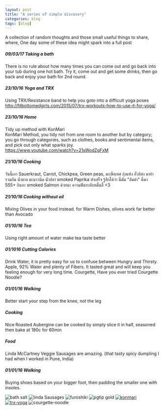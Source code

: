 ```yaml
---
layout: post
title: "A series of simple discovery"
categories: blog
tags: [blog]
---
```


A collection of random thoughts and those small useful things to share, where, One day some of these idea might spark into a full post

##### 09/03/17 Taking a bath
There is no rule about how many times you can come out and go back into your tub during one hot bath. Try it, come out and get some drinks, then go back and enjoy your bath for 2nd round. 

##### 23/10/16 Yoga and TRX
Using TRX/Resistance band to help you goto into a difficult yoga poses
<http://fitbottomedgirls.com/2015/07/trx-workouts-how-to-use-it-for-yoga/>

##### 23/10/16 Home
Tidy up method with KonMari  
KonMari Method, you tidy not from one room to another but by category; you go through categories, such as clothes, books and sentimental items, and pick out only what sparks joy.  
<https://www.youtube.com/watch?v=21sWodZgFxM> 

##### 21/10/16 Cooking
วันนี้เอา Sauerkraut, Carrot, Chickpea, Green peas, มะเขือเทศ กุ้งแห้ง ถั่วลิสง มายำรวมกัน น้ำตาล มะนาวนิด น้ำปลา smoked Paprika ทำเสร็จ รู้สึกได้ว่า นี่มัน "ส้มตำ" นี่นา 555+
กินกะ smoked Salmon ด้วยนะ ความฟินระดับหมื่นลี้ <3

##### 21/10/16 Cooking without oil
Mixing Olives in your food instead. for Warm Dishes, olives work far better than Avocado 

##### 01/10/16 Tea
Using right amount of water make tea taste better

##### 01/1016 Cutting Calories
Drink Water, it is pretty easy for us to confuse between Hungry and Thirsty. 
Apple, 92% Water and plenty of Fibers. It tasted great and will keep you feeling enough for very long time. 
Courgette, Have you ever tried Courgette Noodle?  

##### 01/01/16 Walking
Better start your step from the knee, not the leg

##### Cooking
Nice Roasted Aubergine can be cooked by simply slice it in half, seasoned then bake at 180c for 60min

##### Food
Linda McCartney Veggie Sausages are amazing. (that tasty spicy dumpling I had when I worked in Pune, India)

##### 01/01/16 Walking
Buying shoes based on your bigger foot, then padding the smaller one with insoles.

![bath salt](http://i.imgur.com/nPIU3iLt.jpg) ![linda Sausages](https://snag.gy/8GzyVR.jpg) ![furoshiki](https://snag.gy/swtUWM.jpg) ![pgtip gold](https://snag.gy/nM5cJs.jpg)
[![konmari](http://i.imgur.com/bXMexHwt.png)](http://i.imgur.com/bXMexHw.png) [![trx-yoga](http://imgur.com/h3ntn1nt.png)](http://fitbottomedgirls.com/2015/07/trx-workouts-how-to-use-it-for-yoga/) ![courgette-noodle](http://i.imgur.com/YxaInXst.jpg)